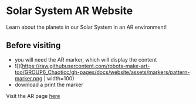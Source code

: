 # Solar System AR Website 

Learn about the planets in our Solar System in an AR environment! 

## Before visiting
- you will need the AR marker, which will display the content 
- ![](https://raw.githubusercontent.com/robots-make-art-too/GROUP6_Chaoticc/gh-pages/docs/website/assets/markers/pattern-marker.png | width=100)
- download a print the marker 

Visit the AR page [here](website/ar-index.html)
